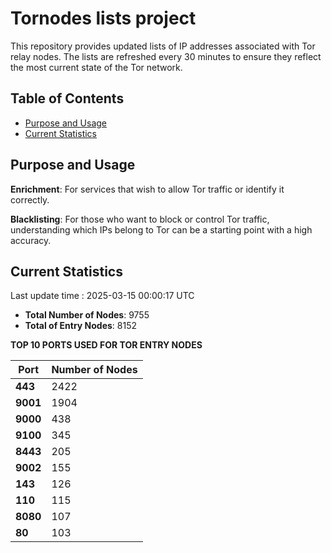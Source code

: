 # Tornodes lists project

This repository provides updated lists of IP addresses associated with Tor relay nodes. The lists are refreshed every 30 minutes to ensure they reflect the most current state of the Tor network.

## Table of Contents

- [Purpose and Usage](#purpose-and-usage)
- [Current Statistics](#current-statistics)


## Purpose and Usage

**Enrichment**: For services that wish to allow Tor traffic or identify it correctly.

**Blacklisting**: For those who want to block or control Tor traffic, understanding which IPs belong to Tor can be a starting point with a high accuracy.

## Current Statistics

Last update time : 2025-03-15 00:00:17 UTC

- **Total Number of Nodes**: 9755
- **Total of Entry Nodes**: 8152

**TOP 10 PORTS USED FOR TOR ENTRY NODES**

| **Port** | **Number of Nodes** |
|------|-----------------|
| **443**   | 2422  |
| **9001**   | 1904  |
| **9000**   | 438  |
| **9100**   | 345  |
| **8443**   | 205  |
| **9002**   | 155  |
| **143**   | 126  |
| **110**   | 115  |
| **8080**   | 107  |
| **80**   | 103  |

